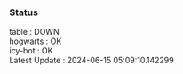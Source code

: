 ### Status


table : DOWN  
hogwarts : OK  
icy-bot : OK  
Latest Update : 2024-06-15 05:09:10.142299
